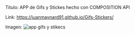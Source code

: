 Titulo: APP de Gifs y Stickes hecho con COMPOSITION API

Link: https://juanmaynard91.github.io/Gifs-Stickers/

Imagen: ![app gifs y stikecs](https://user-images.githubusercontent.com/74424452/153950621-00265ac2-0c72-4df0-be94-b3370c8be293.png)
